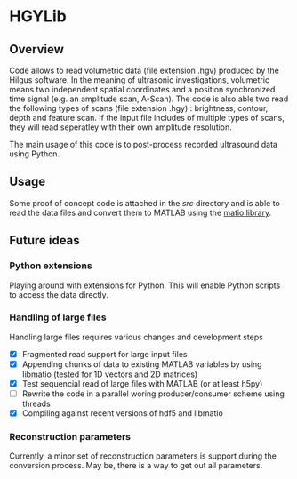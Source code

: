 # HGYLib

## Overview
Code allows to read volumetric data (file extension .hgv) produced by the Hilgus software. In the meaning of ultrasonic investigations, volumetric means two independent spatial coordinates and a position synchronized time signal (e.g. an amplitude scan, A-Scan). The code is also able two read the following types of scans (file extension .hgy) : brightness, contour, depth and feature scan. If the input file includes of multiple types of scans, they will read seperatley with their own amplitude resolution.

The main usage of this code is to post-process recorded ultrasound data using Python.

## Usage
Some proof of concept code is attached in the *src* directory and is able to read the data files and convert them to MATLAB using the [matio library](https://sourceforge.net/projects/matio/).

## Future ideas

### Python extensions

Playing around with extensions for Python. This will enable Python scripts to access the data directly.

### Handling of large files

Handling large files requires various changes and development steps

- [x] Fragmented read support for large input files
- [x] Appending chunks of data to existing MATLAB variables by using libmatio (tested for 1D vectors and 2D matrices)
- [x] Test sequencial read of large files with MATLAB (or at least h5py)
- [ ] Rewrite the code in a parallel woring producer/consumer scheme using threads
- [x] Compiling against recent versions of hdf5 and libmatio

### Reconstruction parameters

Currently, a minor set of reconstruction parameters is support during the conversion process. May be, there is a way to get out all parameters.

